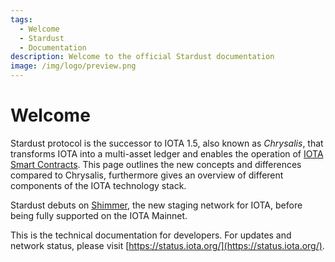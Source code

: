 ```yaml
---
tags:
  - Welcome
  - Stardust
  - Documentation
description: Welcome to the official Stardust documentation
image: /img/logo/preview.png
---
```


# Welcome

Stardust protocol is the successor to IOTA 1.5, also known as _Chrysalis_, that transforms IOTA into a multi-asset ledger and enables the operation of [IOTA Smart Contracts](/learn/smart-contracts/introduction/). This page outlines the new concepts
and differences compared to Chrysalis, furthermore gives an overview of different components of the IOTA technology stack.

Stardust debuts on [Shimmer](https://shimmer.network/), the new staging network for IOTA, before being fully supported on the IOTA Mainnet.

This is the technical documentation for developers. For updates and network status, please visit [https://status.iota.org/](https://status.iota.org/).
